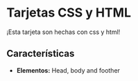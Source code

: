 # Tarjetas CSS y HTML

¡Esta tarjeta son hechas con css y html!

## Características

* **Elementos:** Head, body and foother